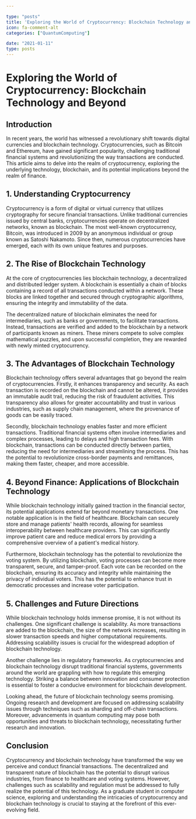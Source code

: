```yaml
---

type: "posts"
title: 'Exploring the World of Cryptocurrency: Blockchain Technology and Beyond'
icon: fa-comment-alt
categories: ["QuantumComputing"]

date: "2021-01-11"
type: posts
---
```





# Exploring the World of Cryptocurrency: Blockchain Technology and Beyond

## Introduction

In recent years, the world has witnessed a revolutionary shift towards digital currencies and blockchain technology. Cryptocurrencies, such as Bitcoin and Ethereum, have gained significant popularity, challenging traditional financial systems and revolutionizing the way transactions are conducted. This article aims to delve into the realm of cryptocurrency, exploring the underlying technology, blockchain, and its potential implications beyond the realm of finance.

## 1. Understanding Cryptocurrency

Cryptocurrency is a form of digital or virtual currency that utilizes cryptography for secure financial transactions. Unlike traditional currencies issued by central banks, cryptocurrencies operate on decentralized networks, known as blockchain. The most well-known cryptocurrency, Bitcoin, was introduced in 2009 by an anonymous individual or group known as Satoshi Nakamoto. Since then, numerous cryptocurrencies have emerged, each with its own unique features and purposes.

## 2. The Rise of Blockchain Technology

At the core of cryptocurrencies lies blockchain technology, a decentralized and distributed ledger system. A blockchain is essentially a chain of blocks containing a record of all transactions conducted within a network. These blocks are linked together and secured through cryptographic algorithms, ensuring the integrity and immutability of the data.

The decentralized nature of blockchain eliminates the need for intermediaries, such as banks or governments, to facilitate transactions. Instead, transactions are verified and added to the blockchain by a network of participants known as miners. These miners compete to solve complex mathematical puzzles, and upon successful completion, they are rewarded with newly minted cryptocurrency.

## 3. The Advantages of Blockchain Technology

Blockchain technology offers several advantages that go beyond the realm of cryptocurrencies. Firstly, it enhances transparency and security. As each transaction is recorded on the blockchain and cannot be altered, it provides an immutable audit trail, reducing the risk of fraudulent activities. This transparency also allows for greater accountability and trust in various industries, such as supply chain management, where the provenance of goods can be easily traced.

Secondly, blockchain technology enables faster and more efficient transactions. Traditional financial systems often involve intermediaries and complex processes, leading to delays and high transaction fees. With blockchain, transactions can be conducted directly between parties, reducing the need for intermediaries and streamlining the process. This has the potential to revolutionize cross-border payments and remittances, making them faster, cheaper, and more accessible.

## 4. Beyond Finance: Applications of Blockchain Technology

While blockchain technology initially gained traction in the financial sector, its potential applications extend far beyond monetary transactions. One notable application is in the field of healthcare. Blockchain can securely store and manage patients' health records, allowing for seamless interoperability between healthcare providers. This can significantly improve patient care and reduce medical errors by providing a comprehensive overview of a patient's medical history.

Furthermore, blockchain technology has the potential to revolutionize the voting system. By utilizing blockchain, voting processes can become more transparent, secure, and tamper-proof. Each vote can be recorded on the blockchain, ensuring its accuracy and integrity while maintaining the privacy of individual voters. This has the potential to enhance trust in democratic processes and increase voter participation.

## 5. Challenges and Future Directions

While blockchain technology holds immense promise, it is not without its challenges. One significant challenge is scalability. As more transactions are added to the blockchain, the size of the network increases, resulting in slower transaction speeds and higher computational requirements. Addressing scalability issues is crucial for the widespread adoption of blockchain technology.

Another challenge lies in regulatory frameworks. As cryptocurrencies and blockchain technology disrupt traditional financial systems, governments around the world are grappling with how to regulate this emerging technology. Striking a balance between innovation and consumer protection is essential to foster a conducive environment for blockchain development.

Looking ahead, the future of blockchain technology seems promising. Ongoing research and development are focused on addressing scalability issues through techniques such as sharding and off-chain transactions. Moreover, advancements in quantum computing may pose both opportunities and threats to blockchain technology, necessitating further research and innovation.

## Conclusion

Cryptocurrency and blockchain technology have transformed the way we perceive and conduct financial transactions. The decentralized and transparent nature of blockchain has the potential to disrupt various industries, from finance to healthcare and voting systems. However, challenges such as scalability and regulation must be addressed to fully realize the potential of this technology. As a graduate student in computer science, exploring and understanding the intricacies of cryptocurrency and blockchain technology is crucial to staying at the forefront of this ever-evolving field.